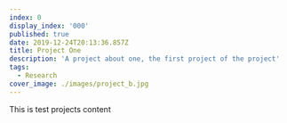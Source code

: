 ```yaml
---
index: 0
display_index: '000'
published: true
date: 2019-12-24T20:13:36.857Z
title: Project One
description: 'A project about one, the first project of the project'
tags:
  - Research
cover_image: ./images/project_b.jpg
---
```

This is test projects content
